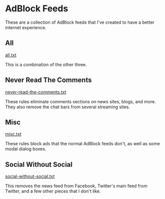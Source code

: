 # AdBlock Feeds

These are a collection of AdBlock feeds that I've created to have a better
internet experience.

## All

[all.txt](./all.txt)

This is a combination of the other three.

## Never Read The Comments

[never-read-the-comments.txt](./never-read-the-comments.txt)

These rules eliminate comments sections on news sites, blogs, and more. They
also remove the chat bars from several streaming sites.

## Misc

[misc.txt](./misc.txt)

These rules block ads that the normal AdBlock feeds don't, as well as some
modal dialog boxes.

## Social Without Social

[social-without-social.txt](./social-without-social.txt)

This removes the news feed from Facebook, Twitter's main feed from Twitter,
and a few other pieces that I don't like.

